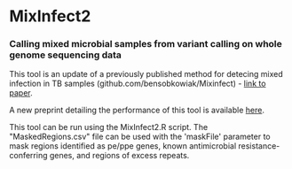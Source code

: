 # MixInfect2

### Calling mixed microbial samples from variant calling on whole genome sequencing data

This tool is an update of a previously published method for detecing mixed infection in TB samples (github.com/bensobkowiak/Mixinfect) - [link to paper](https://bmcgenomics.biomedcentral.com/articles/10.1186/s12864-018-4988-z).

A new preprint detailing the performance of this tool is available [here]().

This tool can be run using the MixInfect2.R script. The "MaskedRegions.csv" file can be used with the 'maskFile' parameter to mask regions identified as pe/ppe genes, known antimicrobial resistance-conferring genes, and regions of excess repeats.
